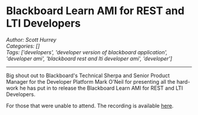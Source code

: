 # Blackboard Learn AMI for REST and LTI Developers
*Author: Scott Hurrey*  
*Categories: []*  
*Tags: ['developers', 'developer version of blackboard application', 'developer ami', 'blackboard rest and lti developer ami', 'developer']*  
<hr />

Big shout out to Blackboard's Technical Sherpa and Senior Product Manager for the Developer Platform Mark O'Neil for presenting all the hard-work he has put in to release the Blackboard Learn AMI for REST and LTI Developers.  

For those that were unable to attend. The recording is available [here](https://us.bbcollab.com/collab/ui/session/playback/load/7c3ea1228907414485189798e7e36fd9).

